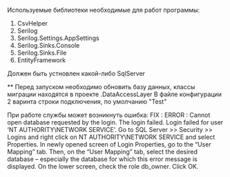 Используемые библиотеки необходимые для работ программы: 
1) CsvHelper
2) Serilog
3) Serilog.Settings.AppSettings
4) Serilog.Sinks.Console
5) Serilog.Sinks.File
6) EntityFramework

Должен быть устновлен какой-либо SqlServer

**  Перед запуском необходимо обновить базу данных, классы миграции находятся в проекте .DataAccessLayer
В файле конфигурации 2 варинта строки подключения, по умолчанию "Test"

При работе службы может возникнуть ошибка:
FIX : ERROR : Cannot open database requested by the login. The login failed. Login failed for user ‘NT AUTHORITY\NETWORK SERVICE’.
Go to SQL Server >> Security >> Logins and right click on NT AUTHORITY\NETWORK SERVICE and select Properties.
In newly opened screen of Login Properties, go to the “User Mapping” tab. Then, on the “User Mapping” tab, select the desired database – especially the database for which this error message is displayed. On the lower screen, check the role db_owner. Click OK.
